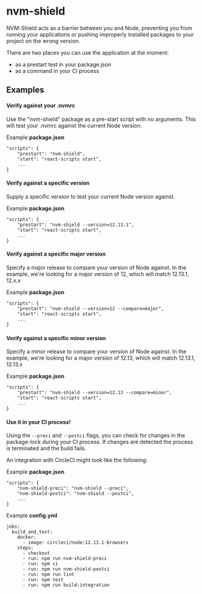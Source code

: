 # nvm-shield

NVM-Shield acts as a barrier between you and Node, preventing you from running
your applications or pushing improperly installed packages to your project on
the wrong version.

There are two places you can use the application at the moment:

- as a prestart test in your package.json
- as a command in your CI process

## Examples

#### Verify against your .nvmrc

Use the "nvm-shield" package as a pre-start script with no arguments. This will
test your .nvmrc against the current Node version.

Example **package.json**

```
"scripts": {
    "prestart": "nvm-shield",
    "start": "react-scripts start",
    ...
}
```

#### Verify against a specific version

Supply a specific version to test your current Node version against.

Example **package.json**

```
"scripts": {
    "prestart": "nvm-shield --version=12.13.1",
    "start": "react-scripts start",
    ...
}
```

#### Verify against a specific **major** version

Specify a major release to compare your version of Node against. In the example,
we're looking for a major version of 12, which will match 12.13.1, 12.x.x

Example **package.json**

```
"scripts": {
    "prestart": "nvm-shield --version=12 --compare=major",
    "start": "react-scripts start",
    ...
}
```

#### Verify against a specific **minor** version

Specify a minor release to compare your version of Node against. In the example,
we're looking for a major version of 12.13, which will match 12.13.1, 12.13.x

Example **package.json**

```
"scripts": {
    "prestart": "nvm-shield --version=12.13 --compare=minor",
    "start": "react-scripts start",
    ...
}
```

#### Use it in your CI process!

Using the `--preci` and `--postci` flags, you can check for changes in the
package-lock during your CI process. If changes are detected the process is
terminated and the build fails.

An integration with CircleCI might look like the following:

Example **package.json**

```
"scripts": {
    "nvm-shield-preci": "nvm-shield --preci",
    "nvm-shield-postci": "nvm-shield --postci",
    ...
}
```

Example **config.yml**

```
jobs:
  build_and_test:
    docker:
      - image: circleci/node:12.13.1-browsers
    steps:
      - checkout
      - run: npm run nvm-shield-preci
      - run: npm ci
      - run: npm run nvm-shield-postci
      - run: npm run lint
      - run: npm test
      - run: npm run build:integration
```
